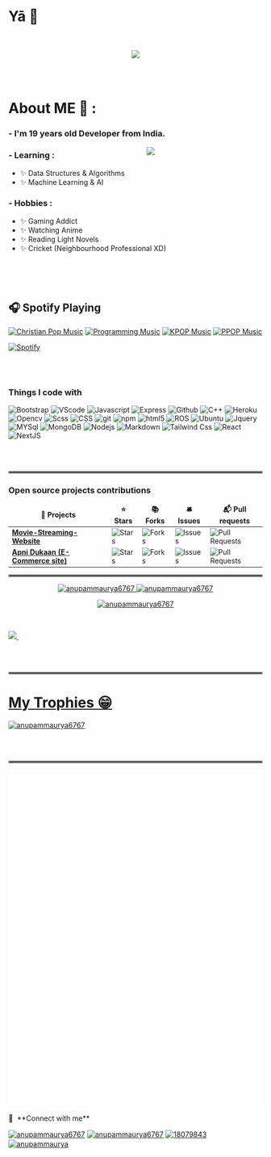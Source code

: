 # Yā 👋
<h1 align="center">
  <a href="https://git.io/typing-svg">
    <img src="https://readme-typing-svg.herokuapp.com/?lines=console.log(%22Bots%2C%20Developer!%22);print(%22Noob%2C%20Developer!%22);printf(%22Anupam%2C%20Maurya!%22);cout%20%3C%3C%20%22Web%2C%20Developer!%22&center=true&size=27&width=550">
  </a>
</h1>
</br>


# About ME 💬 :

### - I'm 19 years  old  Developer from India.
<img align='right' src="https://media.giphy.com/media/M9gbBd9nbDrOTu1Mqx/giphy.gif" width="230">

### - Learning :
- ✨ Data Structures & Algorithms
- ✨ Machine Learning & AI

### - Hobbies : 
- ✨ Gaming Addict
- ✨ Watching Anime
- ✨ Reading Light Novels
- ✨ Cricket (Neighbourhood Professional XD)

</br>
</br>
</br>

## 🎧 Spotify Playing

[![Christian Pop Music](https://img.shields.io/badge/Christian%20Pop%20Music-%231DB954.svg?&style=flat-square&logo=spotify&logoColor=white)](https://open.spotify.com/playlist/0eufhXK7WPSiiwPcaz3Jq7?si=839465c918394657) [![Programming Music](https://img.shields.io/badge/Programming%20Music-%231DB954.svg?&style=flat-square&logo=spotify&logoColor=white)](https://open.spotify.com/playlist/1FWq5Cu05LmtSHgFEXRnZO?si=FozGJF9nRXq2wTv_JpN2wQ) [![KPOP Music](https://img.shields.io/badge/KPOP%20Music-%231DB954.svg?&style=flat-square&logo=spotify&logoColor=white)](https://open.spotify.com/playlist/2DFExFNWYOwQMZy6wUeCxX?si=s1Ndgj8hTg-r8zLlvRgv1Q) [![PPOP Music](https://img.shields.io/badge/PPOP%20Music-%231DB954.svg?&style=flat-square&logo=spotify&logoColor=white)](https://open.spotify.com/playlist/58bZKfJFpUl2CwWET1QJ3X?si=259YV8_VRS-IKHsFZMmPTQ)

[![Spotify](https://spotify-github-readme.vercel.app/api/spotify)](https://open.spotify.com/collection/tracks)

</br>
</br>

<h3>Things I code with</h3>
<p>
  <img alt="Bootstrap" src="https://img.shields.io/badge/-Bootstrap-brightgreen?style=flat-square&logo=bootstrap&logoColor=white"/> 
  <img alt="VScode" src="https://img.shields.io/badge/-VsCode-blue?style=flat-square&logo=visual%20studio%20code&logoColor=white"/>
  <img alt="Javascript" src="https://img.shields.io/badge/-Javascript-yellow?style=flat-square&logo=javascript&logoColor=white"/>
  <img alt="Express" src="https://img.shields.io/badge/-Express-success?style=flat-square&logo=express&logoColor=white"/>
  <img alt="Github" src="https://img.shields.io/badge/-Github-black?style=flat-square&logo=github&logoColor=white"/>
  <img alt="C++" src="https://img.shields.io/badge/-C%2B%2B-informational?style=flat-square&logo=c&logoColor=white"/>
  <img alt="Heroku" src="https://img.shields.io/badge/-Heroku-430098?style=flat-square&logo=heroku&logoColor=white"/>
  <img alt="Opencv" src="https://img.shields.io/badge/-Opencv-brightgreen?style=flat-square&logo=opencv&logoColor=white"/>
  <img alt="Scss" src="https://img.shields.io/badge/-Scss-CC6699?style=flat-square&logo=sass&logoColor=white"/>
  <img alt="CSS" src="https://img.shields.io/badge/-CSS-blue?style=flat-square&logo=Css3&logoColor=white"/>
  <img alt="git" src="https://img.shields.io/badge/-Git-F05032?style=flat-square&logo=git&logoColor=white"/>
  <img alt="npm" src="https://img.shields.io/badge/-NPM-CB3837?style=flat-square&logo=npm&logoColor=white"/>
  <img alt="html5" src="https://img.shields.io/badge/-HTML5-E34F26?style=flat-square&logo=html5&logoColor=white"/>
  <img alt="ROS" src="https://img.shields.io/badge/-ROS-black?style=flat-square&logo=ros&logoColor=white"/>
  <img alt="Ubuntu" src="https://img.shields.io/badge/-Ubuntu-orange?style=flat-square&logo=ubuntu&logoColor=white"/>
  <img alt="Jquery" src="https://img.shields.io/badge/-Jquery-blueviolet?style=flat-square&logo=jquery&logoColor=white"/>
  <img alt="MYSql" src="https://img.shields.io/badge/-mySQL-orange?style=flat-square&logo=mysql&logoColor=white"/>
  <img alt="MongoDB" src="https://img.shields.io/badge/-MongoDB-13aa52?style=flat-square&logo=mongodb&logoColor=white"/>
  <img alt="Nodejs" src="https://img.shields.io/badge/-Nodejs-43853d?style=flat-square&logo=Node.js&logoColor=white"/>
  <img alt="Markdown" src="https://img.shields.io/badge/-Markdown-lightgrey?style=flat-square&logo=markdown&logoColor=white"/>
  <img alt="Tailwind Css" src="https://img.shields.io/badge/-Tailwind%20Css-critical?style=flat-square&logo=tailwindcss&logoColor=white"/>
  <img alt="React" src="https://img.shields.io/badge/-Reactjs-blue?style=flat-square&logo=ros&logoColor=white"/>
  <img alt="NextJS" src="https://img.shields.io/badge/-Nextjs-black?style=flat-square&logo=ros&logoColor=white"/>
</p>
</br>
</br>
<hr style="border:2px solid gray"> </hr>
<h3>Open source projects contributions</h3>
<table>
  <thead align="center">
    <tr border: none;>
      <td><b>🎁 Projects</b></td>
      <td><b>⭐ Stars</b></td>
      <td><b>📚 Forks</b></td>
      <td><b>🛎 Issues</b></td>
      <td><b>📬 Pull requests</b></td>
<!--        <td><b>👨‍💻 Language</b></td> -->
    </tr>
  </thead>
  <tbody>
    <tr>
      <td><a href="https://github.com/QAZIMAAZARSHAD/Movie-Streaming-Website"><b>Movie-Streaming-Website</b></a></td>
      <td><img alt="Stars" src="https://img.shields.io/github/stars/QAZIMAAZARSHAD/Movie-Streaming-Website?style=flat-square&labelColor=343b41"/></td>
      <td><img alt="Forks" src="https://img.shields.io/github/forks/QAZIMAAZARSHAD/Movie-Streaming-Website?style=flat-square&labelColor=343b41"/></td>
      <td><img alt="Issues" src="https://img.shields.io/github/issues/QAZIMAAZARSHAD/Movie-Streaming-Website?style=flat-square&labelColor=343b41"/></td>
      <td><img alt="Pull Requests" src="https://img.shields.io/github/issues-pr/QAZIMAAZARSHAD/Movie-Streaming-Website?style=flat-square&labelColor=343b41"/></td>
<!--       <td><img alt="Language" src="https://img.shields.io/github/languages/top/QAZIMAAZARSHAD/Movie-Streaming-Website?style=flat-square"/></td> -->
    </tr>
     <tr>
      <td><a href="https://github.com/QAZIMAAZARSHAD/Apni-Dukaan"><b>Apni Dukaan (E-Commerce site)</b></a></td>
      <td><img alt="Stars" src="https://img.shields.io/github/stars/QAZIMAAZARSHAD/Apni-Dukaan?style=flat-square&labelColor=343b41"/></td>
      <td><img alt="Forks" src="https://img.shields.io/github/forks/QAZIMAAZARSHAD/Apni-Dukaan?style=flat-square&labelColor=343b41"/></td>
      <td><img alt="Issues" src="https://img.shields.io/github/issues/QAZIMAAZARSHAD/Apni-Dukaan?style=flat-square&labelColor=343b41"/></td>
      <td><img alt="Pull Requests" src="https://img.shields.io/github/issues-pr/QAZIMAAZARSHAD/Apni-Dukaan?style=flat-square&labelColor=343b41"/></td>
<!--       <td><img alt="Language" src="https://img.shields.io/github/languages/top/QAZIMAAZARSHAD/Apni-Dukaan?style=flat-square"/></td> -->
  </tbody>
  </table>
<hr style="border:2px solid gray"> </hr>
<div align="left">
  <a href="https://github.com/anupammaurya6767">
  <p align="center"> <img src="https://github-readme-stats.vercel.app/api?username=anupammaurya6767&show_icons=true&hide_border=true&theme=" alt="anupammaurya6767" />  <img src="https://github-readme-streak-stats.herokuapp.com/?user=anupammaurya6767&hide_border=true&theme=" alt="anupammaurya6767" /> </p>
    <p align="center"> <img src="https://activity-graph.herokuapp.com/graph?username=anupammaurya6767&bg_color=FFFFFF&color=000000&line=FF8C00&point=F4C430&hide_border=false" alt="anupammaurya6767" /> </p>
<br>
  <p align="left"><img height="190em" src="https://github-readme-stats.vercel.app/api/top-langs/?username=anupammaurya6767&layout=compact&langs_count=7&theme="/>&nbsp; </p>
</div>
  </br>
  </br>
  <hr style="border:2px solid gray"> </hr>
  <h1 align="left">My Trophies 😁</h1>
<p align="left"> <a href="https://github.com/ryo-ma/github-profile-trophy"><img src="https://github-profile-trophy.vercel.app/?username=anupammaurya6767" alt="anupammaurya6767"/></a> </p>

</br>
</br>
  <div>
     
  </div>
  <hr style="border:2px solid gray"> </hr>
<div align="left"><img src="https://github.com/anupammaurya6767/anupammaurya6767/blob/main/github-metrics.svg" /></div>
</br>
🔗 &nbsp;**Connect with me**
<p align="left">
<a href="https://g.dev/noob_koda" target="blank"><img align="center" src="https://cdn.jsdelivr.net/npm/simple-icons@3.0.1/icons/dev-dot-to.svg" alt="anupammaurya6767" height="30" width="40" /></a>
<a href="https://www.linkedin.com/in/anupam-maurya-b9a04a225" target="blank"><img align="center" src="https://raw.githubusercontent.com/rahuldkjain/github-profile-readme-generator/master/src/images/icons/Social/linked-in-alt.svg" alt="anupammaurya6767" height="30" width="40" /></a>
<a href="https://stackoverflow.com/users/18079843/anupam-maurya" target="blank"><img align="center" src="https://raw.githubusercontent.com/rahuldkjain/github-profile-readme-generator/master/src/images/icons/Social/stack-overflow.svg" alt="18079843" height="30" width="40" /></a>
<a href="https://www.instagram.com/noob_koda/" target="blank"><img align="center" src="https://raw.githubusercontent.com/rahuldkjain/github-profile-readme-generator/master/src/images/icons/Social/instagram.svg" alt="anupammaurya" height="30" width="40" /></a>


